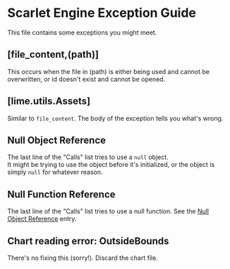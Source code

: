 # Scarlet Engine Exception Guide
This file contains some exceptions you might meet.

## [file_content,(path)]
This occurs when the file in (path) is either being used and cannot be overwritten, or id doesn't exist and cannot be opened.

## [lime.utils.Assets]
Similar to `file_content`. The body of the exception tells you what's wrong.

## Null Object Reference
The last line of the "Calls" list tries to use a `null` object.  
It might be trying to use the object before it's initialized, or the object is simply `null` for whatever reason.

## Null Function Reference
The last line of the "Calls" list tries to use a null function. See the [Null Object Reference](https://github.com/indigoUan/ScarletEnginePublic/blob/main/exception-guide.md#null-object-reference) entry.

## Chart reading error: OutsideBounds
There's no fixing this (sorry!). Discard the chart file.
